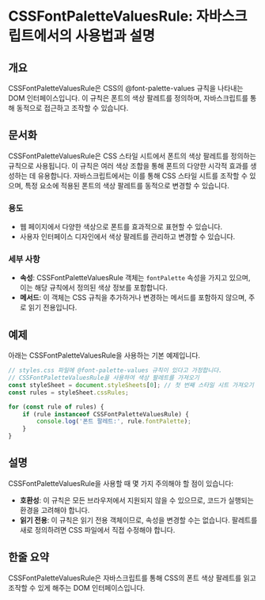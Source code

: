 <!--
Meta Description: # CSSFontPaletteValuesRule: 자바스크립트에서의 사용법과 설명 ## 개요 CSSFontPaletteValuesRule은 CSS의 @font-palette-values 규칙을 나타내는 DOM 인터페이스입니다. 이 규칙은 폰트의 색상 팔레트를 정의하며,...
Meta Keywords: 팔레트를, 있습니다, css, 규칙은, 폰트의
-->

# CSSFontPaletteValuesRule: 자바스크립트에서의 사용법과 설명

## 개요
CSSFontPaletteValuesRule은 CSS의 @font-palette-values 규칙을 나타내는 DOM 인터페이스입니다. 이 규칙은 폰트의 색상 팔레트를 정의하며, 자바스크립트를 통해 동적으로 접근하고 조작할 수 있습니다.

## 문서화
CSSFontPaletteValuesRule은 CSS 스타일 시트에서 폰트의 색상 팔레트를 정의하는 규칙으로 사용됩니다. 이 규칙은 여러 색상 조합을 통해 폰트의 다양한 시각적 효과를 생성하는 데 유용합니다. 자바스크립트에서는 이를 통해 CSS 스타일 시트를 조작할 수 있으며, 특정 요소에 적용된 폰트의 색상 팔레트를 동적으로 변경할 수 있습니다.

### 용도
- 웹 페이지에서 다양한 색상으로 폰트를 효과적으로 표현할 수 있습니다.
- 사용자 인터페이스 디자인에서 색상 팔레트를 관리하고 변경할 수 있습니다.

### 세부 사항
- **속성**: CSSFontPaletteValuesRule 객체는 `fontPalette` 속성을 가지고 있으며, 이는 해당 규칙에서 정의된 색상 정보를 포함합니다.
- **메서드**: 이 객체는 CSS 규칙을 추가하거나 변경하는 메서드를 포함하지 않으며, 주로 읽기 전용입니다.

## 예제
아래는 CSSFontPaletteValuesRule을 사용하는 기본 예제입니다.

```javascript
// styles.css 파일에 @font-palette-values 규칙이 있다고 가정합니다.
// CSSFontPaletteValuesRule을 사용하여 색상 팔레트를 가져오기
const styleSheet = document.styleSheets[0]; // 첫 번째 스타일 시트 가져오기
const rules = styleSheet.cssRules;

for (const rule of rules) {
    if (rule instanceof CSSFontPaletteValuesRule) {
        console.log('폰트 팔레트:', rule.fontPalette);
    }
}
```

## 설명
CSSFontPaletteValuesRule을 사용할 때 몇 가지 주의해야 할 점이 있습니다:
- **호환성**: 이 규칙은 모든 브라우저에서 지원되지 않을 수 있으므로, 코드가 실행되는 환경을 고려해야 합니다.
- **읽기 전용**: 이 규칙은 읽기 전용 객체이므로, 속성을 변경할 수는 없습니다. 팔레트를 새로 정의하려면 CSS 파일에서 직접 수정해야 합니다.

## 한줄 요약
CSSFontPaletteValuesRule은 자바스크립트를 통해 CSS의 폰트 색상 팔레트를 읽고 조작할 수 있게 해주는 DOM 인터페이스입니다.